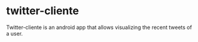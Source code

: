 # twitter-cliente
Twitter-cliente is an android app that allows visualizing the recent tweets of a user.
